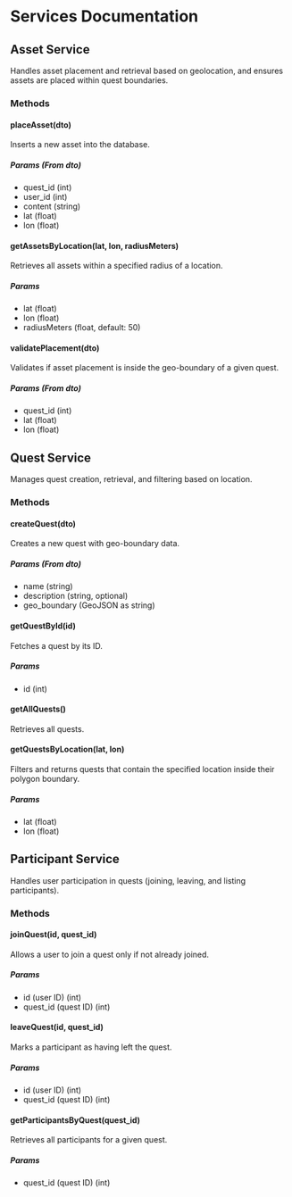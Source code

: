 # Services Documentation

## Asset Service

Handles asset placement and retrieval based on geolocation, and ensures assets are placed within quest boundaries.

### Methods

#### placeAsset(dto)

Inserts a new asset into the database.

##### Params (From dto)

- quest_id (int)
- user_id (int)
- content (string)
- lat (float)
- lon (float)

#### getAssetsByLocation(lat, lon, radiusMeters)

Retrieves all assets within a specified radius of a location.

##### Params

- lat (float)
- lon (float)
- radiusMeters (float, default: 50)

#### validatePlacement(dto)

Validates if asset placement is inside the geo-boundary of a given quest.

##### Params (From dto)

- quest_id (int)
- lat (float)
- lon (float)

## Quest Service

Manages quest creation, retrieval, and filtering based on location.

### Methods

#### createQuest(dto)

Creates a new quest with geo-boundary data.

##### Params (From dto)

- name (string)
- description (string, optional)
- geo_boundary (GeoJSON as string)

#### getQuestById(id)

Fetches a quest by its ID.

##### Params

- id (int)

#### getAllQuests()

Retrieves all quests.

#### getQuestsByLocation(lat, lon)

Filters and returns quests that contain the specified location inside their polygon boundary.

##### Params

- lat (float)
- lon (float)

## Participant Service

Handles user participation in quests (joining, leaving, and listing participants).

### Methods

#### joinQuest(id, quest_id)

Allows a user to join a quest only if not already joined.

##### Params

- id (user ID) (int)
- quest_id (quest ID) (int)

#### leaveQuest(id, quest_id)

Marks a participant as having left the quest.

##### Params

- id (user ID) (int)
- quest_id (quest ID) (int)

#### getParticipantsByQuest(quest_id)

Retrieves all participants for a given quest.

##### Params

- quest_id (quest ID) (int)
